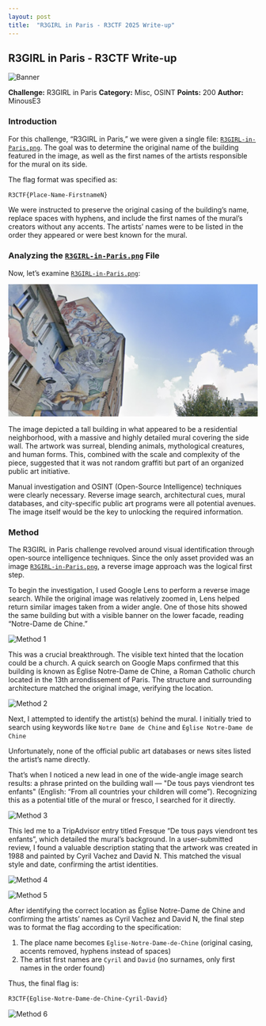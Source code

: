 ```yaml
---
layout: post
title:  "R3GIRL in Paris - R3CTF 2025 Write-up"
---
```

## R3GIRL in Paris - R3CTF Write-up

![Banner](/assets/img/banner.png)

**Challenge:** R3GIRL in Paris
**Category:** Misc, OSINT
**Points:** 200
**Author:** MinousE3

### Introduction
For this challenge, “R3GIRL in Paris,” we were given a single file: [`R3GIRL-in-Paris.png`](/assets/files/r3girl-in-paris/R3GIRL-in-Paris.png). The goal was to determine the original name of the building featured in the image, as well as the first names of the artists responsible for the mural on its side.

The flag format was specified as: 
```bash 
R3CTF{Place-Name-FirstnameN}
```

We were instructed to preserve the original casing of the building’s name, replace spaces with hyphens, and include the first names of the mural’s creators without any accents. The artists’ names were to be listed in the order they appeared or were best known for the mural.

### Analyzing the [`R3GIRL-in-Paris.png`](/assets/files/r3girl-in-paris/R3GIRL-in-Paris.png) File
Now, let’s examine [`R3GIRL-in-Paris.png`](/assets/files/r3girl-in-paris/R3GIRL-in-Paris.png):

![R3GIRL-in-Paris](./assets/img/R3GIRL-in-Paris.png)

The image depicted a tall building in what appeared to be a residential neighborhood, with a massive and highly detailed mural covering the side wall. The artwork was surreal, blending animals, mythological creatures, and human forms. This, combined with the scale and complexity of the piece, suggested that it was not random graffiti but part of an organized public art initiative.

Manual investigation and OSINT (Open-Source Intelligence) techniques were clearly necessary. Reverse image search, architectural cues, mural databases, and city-specific public art programs were all potential avenues. The image itself would be the key to unlocking the required information.

### Method
The R3GIRL in Paris challenge revolved around visual identification through open-source intelligence techniques. Since the only asset provided was an image [`R3GIRL-in-Paris.png`](/assets/files/r3girl-in-paris/R3GIRL-in-Paris.png), a reverse image approach was the logical first step.

To begin the investigation, I used Google Lens to perform a reverse image search. While the original image was relatively zoomed in, Lens helped return similar images taken from a wider angle. One of those hits showed the same building but with a visible banner on the lower facade, reading “Notre-Dame de Chine.”

![Method 1](/assets/files/r3girl-in-paris/method-1.png)

This was a crucial breakthrough. The visible text hinted that the location could be a church. A quick search on Google Maps confirmed that this building is known as Église Notre-Dame de Chine, a Roman Catholic church located in the 13th arrondissement of Paris. The structure and surrounding architecture matched the original image, verifying the location.

![Method 2](/assets/files/r3girl-in-paris/method-2.png)

Next, I attempted to identify the artist(s) behind the mural. I initially tried to search using keywords like ```Notre Dame de Chine``` and ```Église Notre-Dame de Chine```

Unfortunately, none of the official public art databases or news sites listed the artist’s name directly.

That’s when I noticed a new lead in one of the wide-angle image search results: a phrase printed on the building wall — "De tous pays viendront tes enfants" (English: “From all countries your children will come”). Recognizing this as a potential title of the mural or fresco, I searched for it directly.

![Method 3](/assets/files/r3girl-in-paris/method-3.png)

This led me to a TripAdvisor entry titled Fresque “De tous pays viendront tes enfants”, which detailed the mural’s background. In a user-submitted review, I found a valuable description stating that the artwork was created in 1988 and painted by Cyril Vachez and David N. This matched the visual style and date, confirming the artist identities.

![Method 4](/assets/files/r3girl-in-paris/method-4.png)

![Method 5](/assets/files/r3girl-in-paris/method-5.png)

After identifying the correct location as Église Notre-Dame de Chine and confirming the artists’ names as Cyril Vachez and David N, the final step was to format the flag according to the specification:
1. The place name becomes ```Eglise-Notre-Dame-de-Chine``` (original casing, accents removed, hyphens instead of spaces)
2. The artist first names are ```Cyril``` and ```David``` (no surnames, only first names in the order found)

Thus, the final flag is:
```bash
R3CTF{Eglise-Notre-Dame-de-Chine-Cyril-David}
```
![Method 6](/assets/files/r3girl-in-paris/method-6.png)

